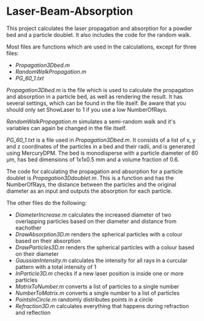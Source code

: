 # Laser-Beam-Absorption

This project calculates the laser propagation and absorption for a powder bed and a particle doublet. It also includes the code for the random walk.

Most files are functions which are used in the calculations, except for three files:

* *Propagation3Dbed.m*
* *RandomWalkPropagation.m*
* *PG_60_1.txt*

*Propagation3Dbed.m* is the file which is used to calculate the propagation and absorption in a particle bed, as well as rendering the result. It has several settings, which can be found in the file itself. Be aware that you should only set ShowLaser to 1 if you use a low NumberOfRays.

*RandomWalkPropagation.m* simulates a semi-random walk and it's variables can again be changed in the file itself.

*PG_60_1.txt* is a file used in *Propagation3Dbed.m*. It consists of a list of x, y and z coordinates of the particles in a bed and their radii, and is generated using MercuryDPM. The bed is monodisperse with a particle diameter of 60 μm, has bed dimensions of 1x1x0.5 mm and a volume fraction of 0.6.

The code for calculating the propagation and absorption for a particle doublet is *Propagation3Ddoublet.m*. This is a function and has the NumberOfRays, the distance between the particles and the original diameter as an input and outputs the absorption for each particle.

The other files do the following:

* *DiameterIncrease.m* calculates the increased diameter of two overlapping particles based on ther diameter and distance from eachother
* *DrawAbsorption3D.m* renders the spherical particles with a colour based on their absorption
* *DrawParticles3D.m* renders the spherical particles with a colour based on their diameter
* *GaussianIntensity.m* calculates the intensity for all rays in a curcular pattern with a total intensity of 1
* *InParticle3D.m* checks if a new laser position is inside one or more particles
* *MatrixToNumber.m* converts a list of particles to a single number
* *NumberToMatrix.m* converts a single number to a list of particles
* *PointsInCircle.m* randomly distributes points in a circle
* *Refraction3D.m* calculates everything that happens during refraction and reflection
